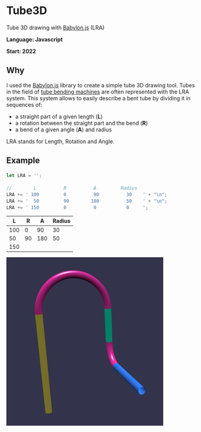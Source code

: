 # Tube3D
Tube 3D drawing with [Babylon.js](https://www.babylonjs.com/) (LRA)

**Language: Javascript**

**Start: 2022**

## Why
I used the [Babylon.js](https://www.babylonjs.com/) library to create a simple tube 3D drawing tool. Tubes in the field of [tube bending machines](https://en.wikipedia.org/wiki/Tube_bending) are often represented with the LRA system. This system allows to easily describe a bent tube by dividing it in sequences of:

- a straight part of a given length (**L**)
- a rotation between the straight part and the bend (**R**)
- a bend of a given angle (**A**) and radius

LRA stands for Length, Rotation and Angle. 

## Example

```javascript
let LRA = '';

//        L          R          A         Radius
LRA += ' 100         0          90          30    ' + "\n";
LRA += '  50         90        180          50    ' + "\n";
LRA += ' 150         0          0           0     ';
```

  L  |  R  |  A  | Radius
-----|-----|-----|--------
 100 |  0  |  90 |  30
 50  | 90  | 180 |  50
 150 |     |     |


![Example](/images/example.jpg)
